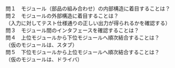 問１　モジュール（部品の組み合わせ）の内部構造に着目することは？  
問２　モジュールの外部構造に着目することは？  
（入力に対してテスト仕様通りの正しい出力が得られるかを確認する）  
問３　モジュール間のインタフェースを確認することは？  
問４　上位モジュールから下位モジュールへ順次結合することは？    
（仮のモジュールは、スタブ）  
問５　下位モジュールから上位モジュールへ順次結合することは？  
（仮のモジュールは、ドライバ）

